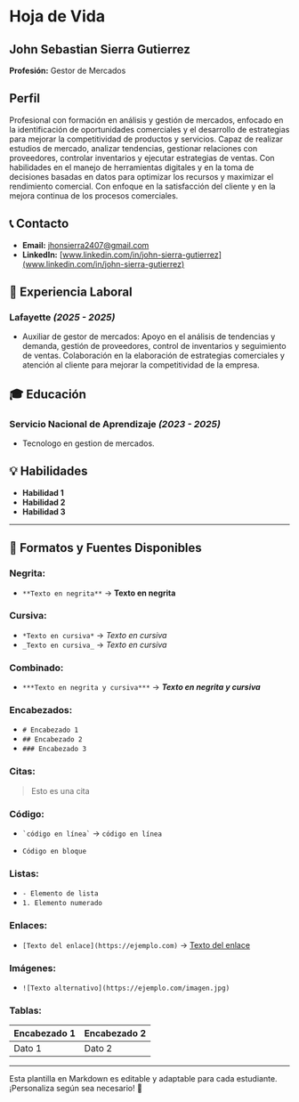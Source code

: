 # Hoja de Vida

## John Sebastian Sierra Gutierrez
**Profesión:** Gestor de Mercados
## Perfil
Profesional con formación en análisis y gestión de mercados, enfocado en la identificación de oportunidades comerciales y el desarrollo de estrategias para mejorar la competitividad de productos y servicios. Capaz de realizar estudios de mercado, analizar tendencias, gestionar relaciones con proveedores, controlar inventarios y ejecutar estrategias de ventas. Con habilidades en el manejo de herramientas digitales y en la toma de decisiones basadas en datos para optimizar los recursos y maximizar el rendimiento comercial. Con enfoque en la satisfacción del cliente y en la mejora continua de los procesos comerciales.

## 📞 Contacto
- **Email:** [jhonsierra2407@gmail.com](mailto:ojhonsierra2407@gmail.com)
- **LinkedIn:** [www.linkedin.com/in/john-sierra-gutierrez](www.linkedin.com/in/john-sierra-gutierrez)

## 🏢 Experiencia Laboral
### **Lafayette** _(2025 - 2025)_
- Auxiliar de gestor de mercados: Apoyo en el análisis de tendencias y demanda, gestión de proveedores, control de inventarios y seguimiento de ventas. Colaboración en la elaboración de estrategias comerciales y atención al cliente para mejorar la competitividad de la empresa.

## 🎓 Educación
### **Servicio Nacional de Aprendizaje** _(2023 - 2025)_
- Tecnologo en gestion de mercados.

## 💡 Habilidades
- **Habilidad 1**
- **Habilidad 2**
- **Habilidad 3**

---

## 🎨 Formatos y Fuentes Disponibles

### **Negrita:**
- `**Texto en negrita**` → **Texto en negrita**

### **Cursiva:**
- `*Texto en cursiva*` → *Texto en cursiva*
- `_Texto en cursiva_` → _Texto en cursiva_

### **Combinado:**
- `***Texto en negrita y cursiva***` → ***Texto en negrita y cursiva***

### **Encabezados:**
- `# Encabezado 1`
- `## Encabezado 2`
- `### Encabezado 3`

### **Citas:**
> Esto es una cita

### **Código:**
- `` `código en línea` `` → `código en línea`
- ```
  Código en bloque
  ```

### **Listas:**
- `- Elemento de lista`
- `1. Elemento numerado`

### **Enlaces:**
- `[Texto del enlace](https://ejemplo.com)` → [Texto del enlace](https://ejemplo.com)

### **Imágenes:**
- `![Texto alternativo](https://ejemplo.com/imagen.jpg)`

### **Tablas:**
| Encabezado 1 | Encabezado 2 |
|-------------|-------------|
| Dato 1     | Dato 2      |

---

Esta plantilla en Markdown es editable y adaptable para cada estudiante. ¡Personaliza según sea necesario! 🎯

